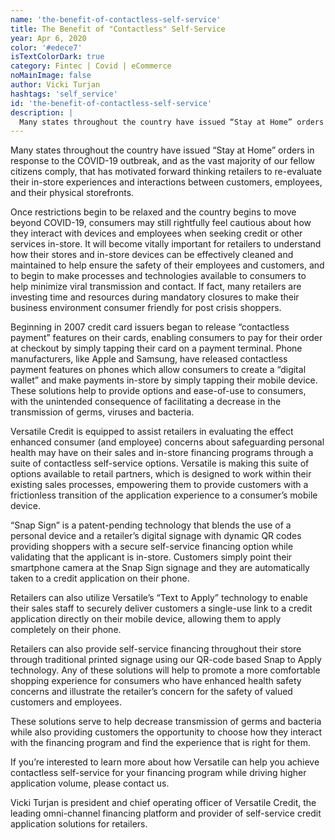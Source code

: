 ```yaml
---
name: 'the-benefit-of-contactless-self-service'
title: The Benefit of "Contactless" Self-Service
year: Apr 6, 2020
color: '#edece7'
isTextColorDark: true
category: Fintec | Covid | eCommerce
noMainImage: false
author: Vicki Turjan
hashtags: 'self_service'
id: 'the-benefit-of-contactless-self-service'
description: |
  Many states throughout the country have issued “Stay at Home” orders in response to the COVID-19 outbreak, and as the vast majority of our fellow citizens comply, that has motivated forward thinking
---
```


Many states throughout the country have issued “Stay at Home” orders in response to the COVID-19 outbreak, and as the vast majority of our fellow citizens comply, that has motivated forward thinking retailers to re-evaluate their in-store experiences and interactions between customers, employees, and their physical storefronts.

Once restrictions begin to be relaxed and the country begins to move beyond COVID-19, consumers may still rightfully feel cautious about how they interact with devices and employees when seeking credit or other services in-store. It will become vitally important for retailers to understand how their stores and in-store devices can be effectively cleaned and maintained to help ensure the safety of their employees and customers, and to begin to make processes and technologies available to consumers to help minimize viral transmission and contact. If fact, many retailers are investing time and resources during mandatory closures to make their business environment consumer friendly for post crisis shoppers.

Beginning in 2007 credit card issuers began to release “contactless payment” features on their cards, enabling consumers to pay for their order at checkout by simply tapping their card on a payment terminal. Phone manufacturers, like Apple and Samsung, have released contactless payment features on phones which allow consumers to create a “digital wallet” and make payments in-store by simply tapping their mobile device. These solutions help to provide options and ease-of-use to consumers, with the unintended consequence of facilitating a decrease in the transmission of germs, viruses and bacteria.

Versatile Credit is equipped to assist retailers in evaluating the effect enhanced consumer (and employee) concerns about safeguarding personal health may have on their sales and in-store financing programs through a suite of contactless self-service options. Versatile is making this suite of options available to retail partners, which is designed to work within their existing sales processes, empowering them to provide customers with a frictionless transition of the application experience to a consumer’s mobile device.

“Snap Sign” is a patent-pending technology that blends the use of a personal device and a retailer’s digital signage with dynamic QR codes providing shoppers with a secure self-service financing option while validating that the applicant is in-store. Customers simply point their smartphone camera at the Snap Sign signage and they are automatically taken to a credit application on their phone.

Retailers can also utilize Versatile’s “Text to Apply” technology to enable their sales staff to securely deliver customers a single-use link to a credit application directly on their mobile device, allowing them to apply completely on their phone.

Retailers can also provide self-service financing throughout their store through traditional printed signage using our QR-code based Snap to Apply technology. Any of these solutions will help to promote a more comfortable shopping experience for consumers who have enhanced health safety concerns and illustrate the retailer’s concern for the safety of valued customers and employees.

These solutions serve to help decrease transmission of germs and bacteria while also providing customers the opportunity to choose how they interact with the financing program and find the experience that is right for them.

If you’re interested to learn more about how Versatile can help you achieve contactless self-service for your financing program while driving higher application volume, please contact us.

Vicki Turjan is president and chief operating officer of Versatile Credit, the leading omni-channel financing platform and provider of self-service credit application solutions for retailers.

